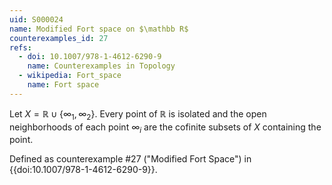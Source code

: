 ```yaml
---
uid: S000024
name: Modified Fort space on $\mathbb R$
counterexamples_id: 27
refs:
  - doi: 10.1007/978-1-4612-6290-9 
    name: Counterexamples in Topology
  - wikipedia: Fort_space
    name: Fort space
---
```

Let $X=\mathbb{R}\cup\{\infty_1,\infty_2\}$.
Every point of $\mathbb R$ is isolated and the open neighborhoods of each point $\infty_i$ are the cofinite subsets of $X$ containing the point.

Defined as counterexample #27 ("Modified Fort Space")
in {{doi:10.1007/978-1-4612-6290-9}}.
